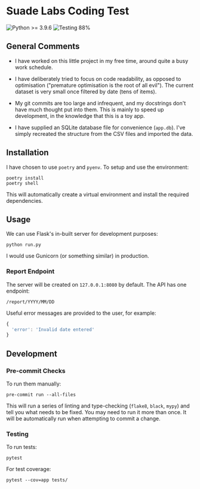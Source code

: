 # Suade Labs Coding Test

![Python >= 3.9.6](https://img.shields.io/badge/python-%3E%3D%203.9.6-blue?style=flat-square) ![Testing 88%](https://img.shields.io/badge/coverage-88%25-green?style=flat-square)

## General Comments

* I have worked on this little project in my free time, around quite a busy work schedule.

* I have deliberately tried to focus on code readability, as opposed to optimisation ("premature optimisation is the root of all evil"). The current dataset is very small once filtered by date (tens of items).

* My git commits are too large and infrequent, and my docstrings don't have much thought put into them. This is mainly to speed up development, in the knowledge that this is a toy app.

* I have supplied an SQLite database file for convenience (`app.db`). I've simply recreated the structure from the CSV files and imported the data.

## Installation

I have chosen to use `poetry` and `pyenv`. To setup and use the environment:

```shell
poetry install
poetry shell
```

This will automatically create a virtual environment and install the required dependencies.

## Usage

We can use Flask's in-built server for development purposes:

```shell
python run.py
```

I would use Gunicorn (or something similar) in production.

### Report Endpoint

The server will be created on `127.0.0.1:8080` by default. The API has one endpoint:

```
/report/YYYY/MM/DD
```

Useful error messages are provided to the user, for example:

```javascript
{
  'error': 'Invalid date entered'
}
```

## Development

### Pre-commit Checks

To run them manually:

```shell
pre-commit run --all-files
```

This will run a series of linting and type-checking (`flake8`, `black`, `mypy`) and tell you what needs to be fixed. You may need to run it more than once. It will be automatically run when attempting to commit a change.

### Testing

To run tests:

```shell
pytest
```

For test coverage:

```shell
pytest --cov=app tests/
```
